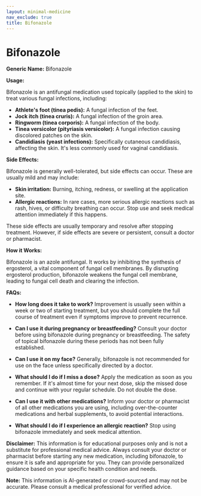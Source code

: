 ```yaml
---
layout: minimal-medicine
nav_exclude: true
title: Bifonazole
---
```


# Bifonazole

**Generic Name:** Bifonazole

**Usage:**

Bifonazole is an antifungal medication used topically (applied to the skin) to treat various fungal infections, including:

* **Athlete's foot (tinea pedis):** A fungal infection of the feet.
* **Jock itch (tinea cruris):** A fungal infection of the groin area.
* **Ringworm (tinea corporis):** A fungal infection of the body.
* **Tinea versicolor (pityriasis versicolor):** A fungal infection causing discolored patches on the skin.
* **Candidiasis (yeast infections):**  Specifically cutaneous candidiasis, affecting the skin.  It's less commonly used for vaginal candidiasis.


**Side Effects:**

Bifonazole is generally well-tolerated, but side effects can occur.  These are usually mild and may include:

* **Skin irritation:** Burning, itching, redness, or swelling at the application site.
* **Allergic reactions:** In rare cases, more serious allergic reactions such as rash, hives, or difficulty breathing can occur.  Stop use and seek medical attention immediately if this happens.

These side effects are usually temporary and resolve after stopping treatment.  However, if side effects are severe or persistent, consult a doctor or pharmacist.


**How it Works:**

Bifonazole is an azole antifungal.  It works by inhibiting the synthesis of ergosterol, a vital component of fungal cell membranes.  By disrupting ergosterol production, bifonazole weakens the fungal cell membrane, leading to fungal cell death and clearing the infection.


**FAQs:**

* **How long does it take to work?**  Improvement is usually seen within a week or two of starting treatment, but you should complete the full course of treatment even if symptoms improve to prevent recurrence.

* **Can I use it during pregnancy or breastfeeding?**  Consult your doctor before using bifonazole during pregnancy or breastfeeding.  The safety of topical bifonazole during these periods has not been fully established.

* **Can I use it on my face?**  Generally, bifonazole is not recommended for use on the face unless specifically directed by a doctor.

* **What should I do if I miss a dose?** Apply the medication as soon as you remember. If it's almost time for your next dose, skip the missed dose and continue with your regular schedule. Do not double the dose.

* **Can I use it with other medications?** Inform your doctor or pharmacist of all other medications you are using, including over-the-counter medications and herbal supplements, to avoid potential interactions.

* **What should I do if I experience an allergic reaction?** Stop using bifonazole immediately and seek medical attention.

**Disclaimer:** This information is for educational purposes only and is not a substitute for professional medical advice. Always consult your doctor or pharmacist before starting any new medication, including bifonazole, to ensure it is safe and appropriate for you.  They can provide personalized guidance based on your specific health condition and needs.


**Note:** This information is AI-generated or crowd-sourced and may not be accurate. Please consult a medical professional for verified advice.